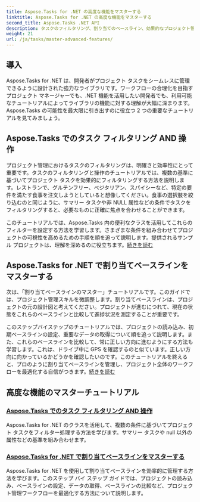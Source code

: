```yaml
---
title: Aspose.Tasks for .NET の高度な機能をマスターする
linktitle: Aspose.Tasks for .NET の高度な機能をマスターする
second_title: Aspose.Tasks .NET API
description: タスクのフィルタリング、割り当てのベースライン、効果的なプロジェクト管理のための高度な機能に関するチュートリアルを使用して、Aspose.Tasks for .NET の可能性を最大限に引き出します。
weight: 21
url: /ja/tasks/master-advanced-features/
---
```

## 導入

Aspose.Tasks for .NET は、開発者がプロジェクト タスクをシームレスに管理できるように設計された強力なライブラリです。ワークフローの合理化を目指すプロジェクト マネージャーでも、.NET 機能を活用したい開発者でも、利用可能なチュートリアルによってライブラリの機能に対する理解が大幅に深まります。Aspose.Tasks の可能性を最大限に引き出すのに役立つ 2 つの重要なチュートリアルを見てみましょう。

## Aspose.Tasks でのタスク フィルタリング AND 操作

プロジェクト管理におけるタスクのフィルタリングは、明確さと効率性にとって重要です。タスクのフィルタリングと操作のチュートリアルでは、複数の基準に基づいてプロジェクト タスクを効果的にフィルタリングする方法を説明します。レストランで、グルテンフリー、ベジタリアン、スパイシーなど、特定の要件を満たす食事を注文しようとしていると想像してください。食事の選択肢を絞り込むのと同じように、サマリー タスクや非 NULL 属性などの条件でタスクをフィルタリングすると、必要なものに正確に焦点を合わせることができます。

このチュートリアルでは、Aspose.Tasks 内の便利なクラスを活用してこれらのフィルターを設定する方法を学習します。さまざまな条件を組み合わせてプロジェクトの可視性を高めるための手順を順を追って説明します。提供されるサンプル プロジェクトは、理解を深めるのに役立ちます。[続きを読む](./task-filtering-and-operation/)

## Aspose.Tasks for .NET で割り当てベースラインをマスターする

次は、「割り当てベースラインのマスター」チュートリアルです。このガイドでは、プロジェクト管理スキルを微調整します。割り当てベースラインは、プロジェクトの元の設計図と考えてください。プロジェクトが進むにつれて、現在の状態をこれらのベースラインと比較して進捗状況を測定することが重要です。

このステップバイステップのチュートリアルでは、プロジェクトの読み込み、初期ベースラインの設定、重要なデータの取得について順を追って説明します。また、これらのベースラインを比較して、常に正しい方向に進むようにする方法も学習します。これは、ドライブ中に GPS を確認するのと似ています。正しい方向に向かっているかどうかを確認したいのです。このチュートリアルを終えると、プロのように割り当てベースラインを管理し、プロジェクト全体のワークフローを最適化する自信がつきます。[続きを読む](./mastering-assignment-baseline/)

## 高度な機能のマスターチュートリアル
### [Aspose.Tasks でのタスク フィルタリング AND 操作](./task-filtering-and-operation/)
Aspose.Tasks for .NET のクラスを活用して、複数の条件に基づいてプロジェクト タスクをフィルター処理する方法を学びます。サマリー タスクや null 以外の属性などの基準を組み合わせます。
### [Aspose.Tasks for .NET で割り当てベースラインをマスターする](./mastering-assignment-baseline/)
Aspose.Tasks for .NET を使用して割り当てベースラインを効率的に管理する方法を学びます。このステップ バイ ステップ ガイドでは、プロジェクトの読み込み、ベースラインの設定、データの取得、ベースラインの比較など、プロジェクト管理ワークフローを最適化する方法について説明します。